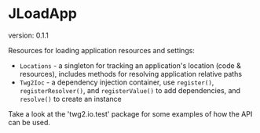 JLoadApp
==============
version: 0.1.1

Resources for loading application resources and settings:
* `Locations` - a singleton for tracking an application's location (code & resources), includes methods for resolving application relative paths
* `Twg2Ioc` - a dependency injection container, use `register()`, `registerResolver()`, and `registerValue()` to add dependencies, and `resolve()` to create an instance

Take a look at the 'twg2.io.test' package for some examples of how the API can be used.
